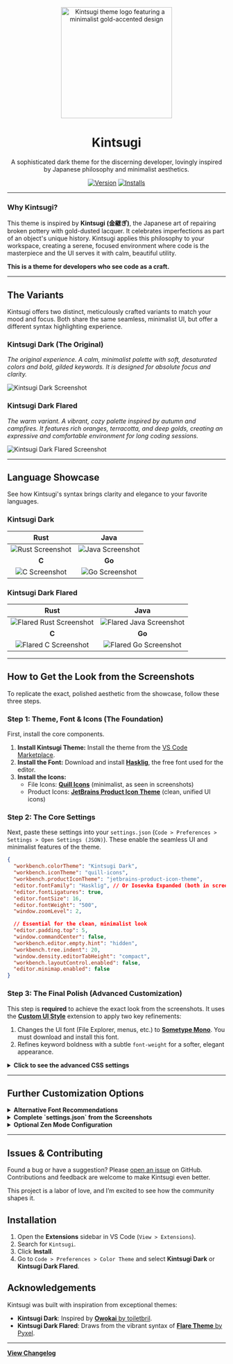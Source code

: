 <div align="center">
  <img src="./assets/icon-large-rounded.png" width="256" alt="Kintsugi theme logo featuring a minimalist gold-accented design">
  <h1>Kintsugi</h1>
  <p>A sophisticated dark theme for the discerning developer, lovingly inspired by Japanese philosophy and minimalist aesthetics.</p>
</div>

<div align="center">

[![Version](https://img.shields.io/visual-studio-marketplace/v/ahmedhatem.kintsugi?style=for-the-badge&label=Version&color=AF8333)](https://marketplace.visualstudio.com/items?itemName=ahmedhatem.kintsugi)
[![Installs](https://img.shields.io/visual-studio-marketplace/i/ahmedhatem.kintsugi?style=for-the-badge&label=Installs&color=D4A943)](https://marketplace.visualstudio.com/items?itemName=ahmedhatem.kintsugi)

</div>

---

### Why Kintsugi?

This theme is inspired by **Kintsugi (金継ぎ)**, the Japanese art of repairing broken pottery with gold-dusted lacquer. It celebrates imperfections as part of an object's unique history. Kintsugi applies this philosophy to your workspace, creating a serene, focused environment where code is the masterpiece and the UI serves it with calm, beautiful utility.

**This is a theme for developers who see code as a craft.**

---

## The Variants

Kintsugi offers two distinct, meticulously crafted variants to match your mood and focus. Both share the same seamless, minimalist UI, but offer a different syntax highlighting experience.

### Kintsugi Dark (The Original)

_The original experience. A calm, minimalist palette with soft, desaturated colors and bold, gilded keywords. It is designed for absolute focus and clarity._

![Kintsugi Dark Screenshot](./assets/showcase/typescript-project-original.png)

### Kintsugi Dark Flared

_The warm variant. A vibrant, cozy palette inspired by autumn and campfires. It features rich oranges, terracotta, and deep golds, creating an expressive and comfortable environment for long coding sessions._

![Kintsugi Dark Flared Screenshot](./assets/showcase/typescript-project-flared.png)

---

## Language Showcase

See how Kintsugi's syntax brings clarity and elegance to your favorite languages.

### Kintsugi Dark

|                              Rust                               |                              Java                               |
| :-------------------------------------------------------------: | :-------------------------------------------------------------: |
| ![Rust Screenshot](./assets/showcase/rust-snippet-original.png) | ![Java Screenshot](./assets/showcase/rust-snippet-original.png) |
|                              **C**                              |                             **Go**                              |
|  ![C Screenshot](./assets/showcase/rust-snippet-original.png)   |  ![Go Screenshot](./assets/showcase/rust-snippet-original.png)  |

### Kintsugi Dark Flared

|                                 Rust                                 |                                 Java                                 |
| :------------------------------------------------------------------: | :------------------------------------------------------------------: |
| ![Flared Rust Screenshot](./assets/showcase/rust-snippet-flared.png) | ![Flared Java Screenshot](./assets/showcase/java-snippet-flared.png) |
|                                **C**                                 |                                **Go**                                |
|    ![Flared C Screenshot](./assets/showcase/c-snippet-flared.png)    |   ![Flared Go Screenshot](./assets/showcase/go-snippet-flared.png)   |

---

## How to Get the Look from the Screenshots

To replicate the exact, polished aesthetic from the showcase, follow these three steps.

### Step 1: Theme, Font & Icons (The Foundation)

First, install the core components.

1.  **Install Kintsugi Theme:** Install the theme from the [VS Code Marketplace](https://marketplace.visualstudio.com/items?itemName=ahmedhatem.kintsugi).
2.  **Install the Font:** Download and install [**Hasklig**](https://github.com/i-tu/Hasklig), the free font used for the editor.
3.  **Install the Icons:**
    - File Icons: [**Quill Icons**](https://marketplace.visualstudio.com/items?itemName=cdonohue.quill-icons) (minimalist, as seen in screenshots)
    - Product Icons: [**JetBrains Product Icon Theme**](https://marketplace.visualstudio.com/items?itemName=fogio.jetbrains-product-icon-theme) (clean, unified UI icons)

### Step 2: The Core Settings

Next, paste these settings into your `settings.json` (`Code > Preferences > Settings > Open Settings (JSON)`). These enable the seamless UI and minimalist features of the theme.

```json
{
  "workbench.colorTheme": "Kintsugi Dark",
  "workbench.iconTheme": "quill-icons",
  "workbench.productIconTheme": "jetbrains-product-icon-theme",
  "editor.fontFamily": "Hasklig", // Or Iosevka Expanded (both in screenshots)
  "editor.fontLigatures": true,
  "editor.fontSize": 16,
  "editor.fontWeight": "500",
  "window.zoomLevel": 2,

  // Essential for the clean, minimalist look
  "editor.padding.top": 5,
  "window.commandCenter": false,
  "workbench.editor.empty.hint": "hidden",
  "workbench.tree.indent": 20,
  "window.density.editorTabHeight": "compact",
  "workbench.layoutControl.enabled": false,
  "editor.minimap.enabled": false
}
```

### Step 3: The Final Polish (Advanced Customization)

This step is **required** to achieve the exact look from the screenshots. It uses the [**Custom UI Style**](https://marketplace.visualstudio.com/items?itemName=subframe7536.custom-ui-style) extension to apply two key refinements:

1. Changes the UI font (File Explorer, menus, etc.) to [**Sometype Mono**](https://monospacedfont.com/). You must download and install this font.
2. Refines keyword boldness with a subtle `font-weight` for a softer, elegant appearance.

<details>
  <summary><strong>Click to see the advanced CSS settings</strong></summary>

Add the following to your `settings.json`:

```json
{
  "custom-ui-style.font.sansSerif": "Sometype Mono Semibold",
  "custom-ui-style.stylesheet": {
    ".composite-bar": {
      "width": "100%"
    },
    ".monaco-action-bar .actions-container": {
      "justify-content": "space-between"
    },
    ".mtkb": {
      "font-weight": "700 !important"
    }
  }
}
```

**For vibrant icon packs:** To align colorful icons (e.g., Bearded Icons) with Kintsugi's minimalist palette, add this to the `custom-ui-style.stylesheet`:

```json
".monaco-icon-label:before": {
  "filter": "grayscale(1) brightness(0.7) !important"
}
```

</details>

---

## Further Customization Options

<details>
  <summary><strong>Alternative Font Recommendations</strong></summary>

- **[Iosevka](https://typeof.net/Iosevka/)**: A highly customizable, monospaced font with a sleek, modern design and extensive ligature support.
- **[M PLUS Code Latin Expanded](https://mplusfonts.github.io/)**: A clean, modern, monospaced font with excellent legibility.
- **[Lilex](https://github.com/mishamyrt/Lilex)**: An extended IBM Plex Mono with ligatures.
- **[JetBrains Mono](https://www.jetbrains.com/lp/mono/)**: A popular font designed for developers.

</details>

<details>
  <summary><strong>Complete `settings.json` from the Screenshots</strong></summary>

This is the full configuration used in the screenshots:

```json
{
  "editor.fontFamily": "Hasklig", // Or Iosevka Expanded (both in screenshots)
  "editor.fontSize": 16,
  "editor.fontWeight": "500",
  "workbench.colorTheme": "Kintsugi Dark Flared",
  "workbench.iconTheme": "quill-icons",
  "workbench.productIconTheme": "jetbrains-product-icon-theme",
  "window.zoomLevel": 2,
  "editor.padding.top": 5,
  "window.commandCenter": false,
  "workbench.editor.empty.hint": "hidden",
  "workbench.tree.indent": 20,
  "window.density.editorTabHeight": "compact",
  "workbench.layoutControl.enabled": false,
  "editor.minimap.enabled": false,
  "workbench.tree.enableStickyScroll": false,
  "editor.stickyScroll.enabled": false,
  "editor.renderLineHighlight": "gutter",
  "editor.overviewRulerBorder": false,
  "editor.guides.bracketPairs": false,
  "editor.bracketPairColorization.enabled": false,
  "editor.scrollbar.horizontalScrollbarSize": 6,
  "editor.scrollbar.verticalScrollbarSize": 10,
  "editor.wordWrap": "on",
  "editor.wrappingIndent": "indent",
  "editor.cursorBlinking": "solid",
  "editor.accessibilitySupport": "off",
  "editor.inlayHints.enabled": "offUnlessPressed",
  "editor.smoothScrolling": true,
  "editor.tabSize": 4,
  "editor.insertSpaces": true,
  "editor.renderWhitespace": "selection",
  "workbench.editor.tabSizing": "fit",
  "workbench.activityBar.location": "top",
  "editor.cursorSurroundingLines": 1000,
  "editor.rulers": [80, 100, 120]
}
```

</details>

<details>
  <summary><strong>Optional Zen Mode Configuration</strong></summary>

For a minimalist, distraction-free experience, add these settings to your `settings.json`:

```json
{
  "workbench.statusBar.visible": false,
  "breadcrumbs.enabled": false,
  "workbench.editor.showTabs": "none",
  "workbench.activityBar.location": "hidden",
  "editor.lineNumbers": "off",
  "editor.glyphMargin": false
}
```

</details>

---

## Issues & Contributing

Found a bug or have a suggestion? Please [open an issue](https://github.com/ahmedhatem/vscode-kintsugi/issues) on GitHub. Contributions and feedback are welcome to make Kintsugi even better.

This project is a labor of love, and I’m excited to see how the community shapes it.

## Installation

1. Open the **Extensions** sidebar in VS Code (`View > Extensions`).
2. Search for `Kintsugi`.
3. Click **Install**.
4. Go to `Code > Preferences > Color Theme` and select **Kintsugi Dark** or **Kintsugi Dark Flared**.

## Acknowledgements

Kintsugi was built with inspiration from exceptional themes:

- **Kintsugi Dark**: Inspired by [**Owokai** by toiletbril](https://github.com/toiletbril/Owokai).
- **Kintsugi Dark Flared**: Draws from the vibrant syntax of [**Flare Theme** by Pyxel](https://marketplace.visualstudio.com/items?itemName=pyxel.flare-theme).

---

**[View Changelog](./Changelog.md)**
